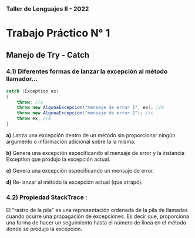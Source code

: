 ### Taller de Lenguajes II - 2022

# Trabajo Práctico N° 1 
## Manejo de Try - Catch

### 4.1) Diferentes formas de lanzar la excepción al método llamador...

```cs
catch (Exception ex)
{
    throw; //a
    throw new AlgunaExcepcion("mensaje de error 1", ex); //b
    throw new AlgunaExcepcion("mensaje de error 2"); //c
    throw ex; //d
}
```

**a)** Lanza una excepción dentro de un método sin proporcionar ningún argumento o información adicional sobre la la misma.

**b)** Genera una excepción especificando el mensaje de error y la instancia Exception que produjo la excepción actual. 

**c)** Genera una excepción especificando un mensaje de error.

**d)** Re-lanzar al método la excepción actual (que atrapó).

### 4.2) Propiedad StackTrace :

El "rastro de la pila" es una representación ordenada de la pila de llamadas cuando ocurre una propagación de excepciones. Es decir que, proporciona una forma de hacer un seguimiento hasta el número de línea en el método donde se produjo la excepción.

